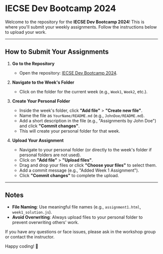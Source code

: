 # IECSE Dev Bootcamp 2024

Welcome to the repository for the **IECSE Dev Bootcamp 2024**! This is where you'll submit your weekly assignments. Follow the instructions below to upload your work.

---

## How to Submit Your Assignments

1. **Go to the Repository**
   - Open the repository: [IECSE Dev Bootcamp 2024](https://github.com/adiv933/IECSE-Dev-Bootcamp-24).

2. **Navigate to the Week's Folder**
   - Click on the folder for the current week (e.g., `Week1`, `Week2`, etc.).

3. **Create Your Personal Folder**
   - Inside the week's folder, click **"Add file"** > **"Create new file"**.
   - Name the file as `YourName/README.md` (e.g., `JohnDoe/README.md`).
   - Add a short description in the file (e.g., "Assignments by John Doe") and click **"Commit changes"**.
   - This will create your personal folder for that week.

4. **Upload Your Assignment**
   - Navigate to your personal folder (or directly to the week's folder if personal folders are not used).
   - Click on **"Add file"** > **"Upload files"**.
   - Drag and drop your files or click **"Choose your files"** to select them.
   - Add a commit message (e.g., "Added Week 1 Assignment").
   - Click **"Commit changes"** to complete the upload.

---

## Notes
- **File Naming**: Use meaningful file names (e.g., `assignment1.html`, `week1_solution.js`).
- **Avoid Overwriting**: Always upload files to your personal folder to prevent overwriting others' work.

If you have any questions or face issues, please ask in the workshop group or contact the instructor.

Happy coding! 🚀
